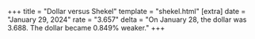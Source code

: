 +++
title = "Dollar versus Shekel"
template = "shekel.html"
[extra]
date = "January 29, 2024"
rate = "3.657"
delta = "On January 28, the dollar was 3.688. The dollar became 0.849% weaker."
+++
